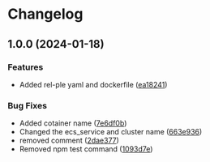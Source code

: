 # Changelog

## 1.0.0 (2024-01-18)


### Features

* Added rel-ple yaml and dockerfile ([ea18241](https://github.com/KarthickMuppilirajan/qb-docker-tag-test/commit/ea1824129fbd4a56bc0feeea34a8b9b8c3230f6a))


### Bug Fixes

* Added cotainer name ([7e6df0b](https://github.com/KarthickMuppilirajan/qb-docker-tag-test/commit/7e6df0bf1f17f9b05568511ab25c74a9b0d44f34))
* Changed the ecs_service and cluster name ([663e936](https://github.com/KarthickMuppilirajan/qb-docker-tag-test/commit/663e936bf83c2b0dddd5c54b796062c2685a4e45))
* removed comment ([2dae377](https://github.com/KarthickMuppilirajan/qb-docker-tag-test/commit/2dae377ac42739ac0adb71a5d0d288ad80be1527))
* Removed npm test command ([1093d7e](https://github.com/KarthickMuppilirajan/qb-docker-tag-test/commit/1093d7e4c3444db6917f5fc04e9d23ccae4eec08))
